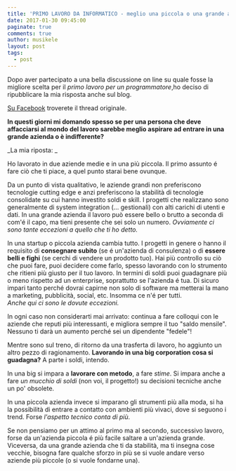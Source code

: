 ```yaml
---
title: 'PRIMO LAVORO DA INFORMATICO - meglio una piccola o una grande azienda? '
date: 2017-01-30 09:45:00
paginate: true
comments: true
author: musikele
layout: post
tags:
  - post
---
```

Dopo aver partecipato a una bella discussione on line su quale fosse la migliore scelta per il _primo lavoro per un programmatore_,ho deciso di ripubblicare la mia risposta anche sul blog.

[Su Facebook](https://www.facebook.com/groups/OrientamentoUscitaInformaticaSalerno/permalink/1220485904665717/) troverete il thread originale.   

**In questi giorni mi domando spesso se per una persona che deve affacciarsi al mondo del lavoro sarebbe meglio aspirare ad entrare in una grande azienda o è indifferente?**  

_La mia riposta: _

Ho lavorato in due aziende medie e in una più piccola. Il primo assunto é fare ciò che ti piace, a quel punto starai bene ovunque.

Da un punto di vista qualitativo, le aziende grandi non preferiscono tecnologie cutting edge e anzi preferiscono la stabilità di tecnologie consolidate su cui hanno investito soldi e skill. I progetti che realizzano sono generalmente di system integration (... gestionali) con alti carichi di utenti e dati. In una grande azienda il lavoro può essere bello o brutto a seconda di com'é il capo, ma tieni presente che sei solo un numero. _Ovviamente ci sono tante eccezioni a quello che ti ho detto._

In una startup o piccola azienda cambia tutto. I progetti in genere o hanno il requisito di **consegnare subito** (se é un'azienda di consulenza) o di **essere belli e fighi** (se cerchi di vendere un prodotto tuo). Hai più controllo su ciò che puoi fare, puoi decidere come farlo, spesso lavorando con lo strumento che ritieni più giusto per il tuo lavoro. In termini di soldi puoi guadagnare più o meno rispetto ad un enterprise, soprattutto se l'azienda é tua. Di sicuro impari tanto perché dovrai capirne non solo di software ma metterai la mano a marketing, pubblicità, social, etc. Insomma ce n'é per tutti.   
_Anche qui ci sono le dovute eccezioni._

In ogni caso non considerarti mai arrivato: continua a fare colloqui con le aziende che reputi più interessanti, e migliora sempre il tuo "saldo mensile". Nessuno ti darà un aumento perché sei un dipendente "fedele"!

Mentre sono sul treno, di ritorno da una trasferta di lavoro, ho aggiunto un altro pezzo di ragionamento. **Lavorando in una big corporation cosa si guadagna?** A parte i soldi, intendo.

In una big si impara a **lavorare con metodo**, a fare _stime_. Si impara anche a fare _un mucchio di soldi_ (non voi, il progetto!) su decisioni tecniche anche un po' obsolete.

In una piccola azienda invece si imparano gli strumenti più alla moda, si ha la possibilità di entrare a contatto con ambienti più vivaci, dove si seguono i trend. Forse _l'aspetto tecnico conta di più_.

Se non pensiamo per un attimo al primo ma al secondo, successivo lavoro, forse da un'azienda piccola é più facile saltare a un'azienda grande. Viceversa, da una grande azienda che ti da stabilità, ma ti insegna cose vecchie, bisogna fare qualche sforzo in più se si vuole andare verso aziende più piccole (o si vuole fondarne una).